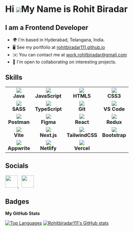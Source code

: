 Hi ![](https://user-images.githubusercontent.com/18350557/176309783-0785949b-9127-417c-8b55-ab5a4333674e.gif)My Name is Rohit Biradar
=====================================================================================================================================

## I am a Frontend Developer

* 🌍 I'm based in Hyderabad, Telangana, India.
* 🖥️ See my portfolio at [rohitbiradar111.github.io](https://rohitbiradar111.github.io/)
* ✉️ You can contact me at [work.rohitbiradar@gmail.com](mailto:work.rohitbiradar@gmail.com)
* 🤝 I'm open to collaborating on interesting projects.

## Skills

<p align="center">
  <table align="center">
    <tr>
      <td align="center"><a href="https://www.oracle.com/java/" target="_blank"><img src="https://skillicons.dev/icons?i=java" /></a><br><b>Java</b></td>
      <td align="center"><a href="https://developer.mozilla.org/en-US/docs/Web/JavaScript" target="_blank"><img src="https://skillicons.dev/icons?i=js" /></a><br><b>JavaScript</b></td>
      <td align="center"><a href="https://developer.mozilla.org/en-US/docs/Glossary/HTML5" target="_blank"><img src="https://skillicons.dev/icons?i=html" /></a><br><b>HTML5</b></td>
      <td align="center"><a href="https://www.w3.org/TR/CSS/#css" target="_blank"><img src="https://skillicons.dev/icons?i=css" /></a><br><b>CSS3</b></td>
    </tr>
    <tr>
      <td align="center"><a href="https://sass-lang.com/" target="_blank"><img src="https://skillicons.dev/icons?i=sass" /></a><br><b>SASS</b></td>
      <td align="center"><a href="https://www.typescriptlang.org/" target="_blank"><img src="https://skillicons.dev/icons?i=ts"/></a><br><b>TypeScript</b></td>
      <td align="center"><a href="https://git-scm.com/" target="_blank"><img src="https://skillicons.dev/icons?i=git" /></a><br><b>Git</b></td>
      <td align="center"><a href="https://code.visualstudio.com/" target="_blank"><img src="https://skillicons.dev/icons?i=vscode" /></a><br><b>VS Code</b></td>
    </tr>
    <tr>
      <td align="center"><a href="https://www.postman.com/" target="_blank"><img src="https://skillicons.dev/icons?i=postman" /></a><br><b>Postman</b></td>
      <td align="center"><a href="https://www.figma.com/" target="_blank"><img src="https://skillicons.dev/icons?i=figma"/></a><br><b>Figma</b></td>
      <td align="center"><a href="https://reactjs.org/" target="_blank"><img src="https://skillicons.dev/icons?i=react" /></a><br><b>React</b></td>
      <td align="center"><a href="https://redux.js.org/" target="_blank"><img src="https://skillicons.dev/icons?i=redux" /></a><br><b>Redux</b></td>
    </tr>
    <tr>
      <td align="center"><a href="https://vitejs.dev/" target="_blank"><img src="https://skillicons.dev/icons?i=vite" /></a><br><b>Vite</b></td>
      <td align="center"><a href="https://nextjs.org/" target="_blank"><img src="https://skillicons.dev/icons?i=nextjs"/></a><br><b>Next.js</b></td>
      <td align="center"><a href="https://tailwindcss.com/" target="_blank"><img src="https://skillicons.dev/icons?i=tailwind" /></a><br><b>TailwindCSS</b></td>
      <td align="center"><a href="https://getbootstrap.com/" target="_blank"><img src="https://skillicons.dev/icons?i=bootstrap" /></a><br><b>Bootstrap</b></td>
    </tr>
    <tr>
      <td align="center"><a href="https://appwrite.io/" target="_blank"><img src="https://skillicons.dev/icons?i=appwrite" /></a><br><b>Appwrite</b></td>
      <td align="center"><a href="https://www.netlify.com/" target="_blank"><img src="https://skillicons.dev/icons?i=netlify" /></a><br><b>Netlify</b></td>
      <td align="center"><a href="https://vercel.com/" target="_blank"><img src="https://skillicons.dev/icons?i=vercel" /></a><br><b>Vercel</b></td>
    </tr>
  </table>
</p>



## Socials

<p align="left"> 
  <a href="https://www.github.com/Rohitbiradar111" target="_blank" rel="noreferrer"> <picture> <source media="(prefers-color-scheme: dark)" srcset="https://raw.githubusercontent.com/danielcranney/readme-generator/main/public/icons/socials/github-dark.svg" /> <source media="(prefers-color-scheme: light)" srcset="https://raw.githubusercontent.com/danielcranney/readme-generator/main/public/icons/socials/github.svg" /> <img src="https://raw.githubusercontent.com/danielcranney/readme-generator/main/public/icons/socials/github.svg" width="40" height="40" /> </picture> 
  </a>&nbsp;
  <a href="https://www.linkedin.com/in/rohitbiradar1" target="_blank" rel="noreferrer"> <picture> <source media="(prefers-color-scheme: dark)" srcset="https://raw.githubusercontent.com/danielcranney/readme-generator/main/public/icons/socials/linkedin-dark.svg" /> <source media="(prefers-color-scheme: light)" srcset="https://raw.githubusercontent.com/danielcranney/readme-generator/main/public/icons/socials/linkedin.svg" /> <img src="https://raw.githubusercontent.com/danielcranney/readme-generator/main/public/icons/socials/linkedin.svg" width="40" height="40" /> </picture> 
  </a>
</p>

## Badges

<b>My GitHub Stats</b>

<a href="https://github.com/Rohitbiradar111"><img src="https://github-readme-stats.vercel.app/api/top-langs/?username=Rohitbiradar111&langs_count=10&title_color=0891b2&text_color=ffffff&icon_color=0891b2&bg_color=1c1917&hide_border=true&locale=en&custom_title=Top%20%Languages" alt="Top Languages" /></a>
<a href="http://www.github.com/Rohitbiradar111"><img src="https://github-readme-stats.vercel.app/api?username=Rohitbiradar111&show_icons=true&hide=&count_private=true&title_color=0891b2&text_color=ffffff&icon_color=0891b2&bg_color=1c1917&hide_border=true&show_icons=true" alt="Rohitbiradar111's GitHub stats" /></a>
